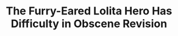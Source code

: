 --- 
title: "The Furry-Eared Lolita Hero Has Difficulty in Obscene Revision"
publishdate: "2018-12-15T16:48:46+02:00"
src: "https://365manga.net/manga/the-furry-eared-lolita-hero-has-difficulty-in-obscene-revision"
image: "https://data.365manga.net/images/thumbnails/32811-the-furry-eared-lolita-hero-has-difficulty-in-obscene-revision.jpg"
description: " Isekai Revision, begin!! I, the great sorcerer Fluffy, am what's called a 'World Reviser'! I'm going to resolve all of the abnormal phenomena that the furry-eared hero Miya stumbles upon with magic! ...Or so I thought, but what is this immodest situation that Miya has found herself in!? The truth is, I am the cause of the abnormal phenomena. I…"
---